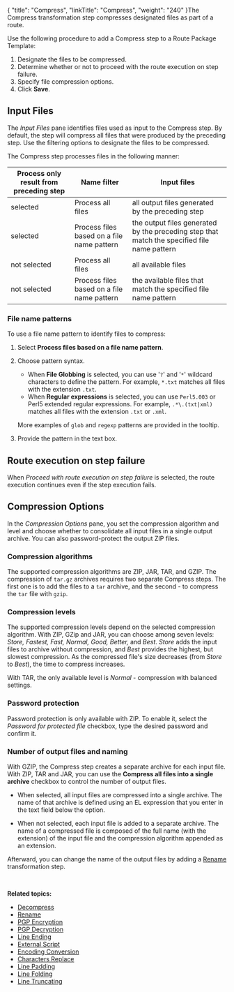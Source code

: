 {
    "title": "Compress",
    "linkTitle": "Compress",
    "weight": "240"
}The Compress transformation step compresses designated files as part of a route.

Use the following procedure to add a Compress step to a Route Package Template:

1.  Designate the files to be compressed.
2.  Determine whether or not to proceed with the route execution on step failure.
3.  Specify file compression options.
4.  Click **Save**.

<span id="Input-Files"></span>

## Input Files

The *Input Files* pane identifies files used as input to the Compress step. By default, the step will compress all files that were produced by the preceding step. Use the filtering options to designate the files to be compressed.

The Compress step processes files in the following manner:

<table>
   <thead>
      <tr>
<th style="text-align: center;" class="HeadE-Column1-Header1">Process only result from preceding step<br />
         </th>
<th style="text-align: center;" class="HeadE-Column1-Header1">Name filter<br />
         </th>
<th class="HeadD-Column1-Header1">Input files<br />
         </th>
      </tr>
   </thead>
   <tbody>
      <tr>
         <td>selected         </td>
         <td>Process all files         </td>
         <td>all output files generated by the preceding step         </td>
      </tr>
      <tr>
         <td>selected         </td>
         <td>Process files based on a file name pattern         </td>
         <td>the output files generated by the preceding step that match the specified file name pattern         </td>
      </tr>
      <tr>
         <td>not selected         </td>
         <td>Process all files         </td>
         <td>all available files         </td>
      </tr>
      <tr>
         <td>not selected         </td>
         <td>Process files based on a file name pattern         </td>
         <td>the available files that match the specified file name pattern         </td>
      </tr>
   </tbody>
</table>

<span id="File2"></span>

### File name patterns

To use a file name pattern to identify files to compress:

1.  Select **Process files based on a file name pattern**.
2.  Choose pattern syntax.
    -   When **File Globbing** is selected, you can use '`?`' and '`*`' wildcard characters to define the pattern. For example, `*.txt` matches all files with the extension `.txt`.
    -   When **Regular expressions** is selected, you can use `Perl5.003` or Perl5 extended regular expressions. For example, `.*\.(txt|xml)` matches all files with the extension `.txt` or `.xml`.

    More examples of `glob` and `regexp` patterns are provided in the tooltip.
3.  Provide the pattern in the text box.

<span id="Proceed"></span>

## Route execution on step failure

When *Proceed with route execution on step failure* is selected, the route execution continues even if the step execution fails.

<span id="Compression"></span>

## Compression Options

In the *Compression Options* pane, you set the compression algorithm and level and choose whether to consolidate all input files in a single output archive. You can also password-protect the output ZIP files.

### Compression algorithms

The supported compression algorithms are ZIP, JAR, TAR, and GZIP. The compression of `tar.gz` archives requires two separate Compress steps. The first one is to add the files to a `tar` archive, and the second - to compress the `tar` file with `gzip`.

### Compression levels

The supported compression levels depend on the selected compression algorithm. With ZIP, GZip and JAR, you can choose among seven levels: *Store, Fastest, Fast, Normal, Good, Better,* and *Best*. *Store* adds the input files to archive without compression, and *Best* provides the highest, but slowest compression. As the compressed file's size decreases (from *Store* to *Best*), the time to compress increases.

With TAR, the only available level is *Normal* - compression with balanced settings.

<span id="Passwor"></span>

### Password protection

Password protection is only available with ZIP. To enable it, select the *Password for protected file* checkbox, type the desired password and confirm it.

### Number of output files and naming

With GZIP, the Compress step creates a separate archive for each input file.  
With ZIP, TAR and JAR, you can use the **Compress all files into a single archive** checkbox to control the number of output files.

-   When selected, all input files are compressed into a single archive. The name of that archive is defined using an EL expression that you enter in the text field below the option.

<!-- -->

-   When not selected, each input file is added to a separate archive. The name of a compressed file is composed of the full name (with the extension) of the input file and the compression algorithm appended as an extension.

Afterward, you can change the name of the output files by adding a <a href="../t_st_rename" class="MCXref xref">Rename</a> transformation step.

 

**Related topics:**

-   <a href="../t_st_decompress" class="MCXref xref">Decompress</a>
-   <a href="../t_st_rename" class="MCXref xref">Rename</a>
-   <a href="../t_st_pgp_encryption" class="MCXref xref">PGP Encryption</a>
-   <a href="../t_st_pgp_decryption" class="MCXref xref">PGP Decryption</a>
-   <a href="../t_st_line_ending" class="MCXref xref">Line Ending</a>
-   <a href="../t_st_external_script" class="MCXref xref">External Script</a>
-   <a href="../t_st_charset_conversion" class="MCXref xref">Encoding Conversion</a>
-   <a href="../t_st_replace" class="MCXref xref">Characters Replace</a>
-   <a href="../t_st_line_padding" class="MCXref xref">Line Padding</a>
-   <a href="../t_st_file_folding" class="MCXref xref">Line Folding</a>
-   <a href="../t_st_line_truncating" class="MCXref xref">Line Truncating</a>

